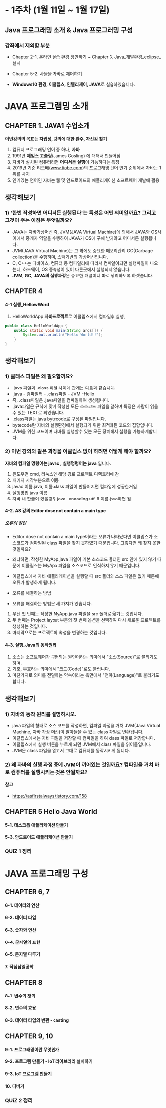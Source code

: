 
# - 1주차 (1월 11일 ~ 1월 17일)
## Java 프로그래밍 소개 & Java 프로그래밍 구성

### 강좌에서 제외할 부분
- Chapter 2-1. 온라인 실습 환경 장만하기 ~ Chapter 3. Java_개발환경_eclipse_설치
- Chapter 5-2. 사물을 자바로 제어하기

- **Windows10 환경, 이클립스, 인텔리제이, JAVA**로 실습하였습니다.

# JAVA 프로그램밍 소개

## CHAPTER 1. JAVA1 수업소개

**이번강의의 목표는 자립성, 강의에 대한 완주, 자신감 찾기**

1. 컴퓨터 프로그래밍 언어 중 하나, **자바**
2. 1991년 **제임스 고슬링**(James Gosling) 에 대해서 만들어짐
3. 자바가 설치된 컴퓨터라면 **어디서든 실행**이 가능하다는 특징
4. 2019년 기준 티오베(www.tiobe.com)의 프로그래밍 언어 인기 순위에서 자바는 1위를 차지
5. 인기있는 언어인 자바는 웹 및 안드로이드의 애플리케이션 소프트웨어 개발에 활용

## 생각해보기 
### 1) '한번 작성하면 어디서든 실행된다'는 특성은 어떤 의미일까요? 그리고 그것이 주는 이점은 무엇일까요?
- JAVA는 자바가상머신 즉, JVM(JAVA Virtual Machine)에 의해서 JAVA와 OS사이에서 중개자 역할을 수행하여 JAVA가 OS에 구해 받지않고 어디서든 실행됩니다.
- JVM(JAVA Virtual Machine)는 그 밖에도 중요한 메모리관리 GC(Garbage collection)을 수행하며, 스택기반의 가상머신입니다.
- C, C++는 디바이스, 컴퓨터 등 컴파일러에 따라서 컴파일이되면 실행파일이 나오는데, 하드웨어, OS 종속성이 있어 다른곳에서 실행되지 않습니다.
- **JVM, GC, JAVA의 실행과정**은 중요한 개념이니 따로 정리하도록 하겠습니다. 

## CHAPTER 4

#### 4-1 실행_HellowWord

1. HelloWorldApp **자바프로젝트**로 이클립스에서 컴파일후 실행, 

``` java
public class HelloWorldApp {
    public static void main(String args[]) {
        System.out.println("Hello World!!");
    }
}
```

## 생각해보기  
### 1) 클래스 파일은 왜 필요할까요?

- .java 파일과 .class 파일 사이에 관계는 다음과 같습니다.
- .java - 컴파일러 - .class파일 - JVM -Hello
- 즉, .class파일은 .java파일을 컴파일하여 생성됩니다.
- .java파일은 규칙에 맞게 작성한 모든 소스코드 파일을 말하며 특징은 사람이 읽을수 있는 TEXT로 되있습니다.
- .class파일는 java bytecode로 구성된 파일입니다.
- bytecode란 자바의 실행환경에서 실행되기 위한 최적화된 코드의 집합입니다.
- JVM을 위한 코드이며 자바를 실행할수 있는 모든 장치에서 실행을 가능하게합니다.


### 2) 이번 강의와 같은 과정을 이클립스 없이 하려면 어떻게 해야 할까요?

**자바의 컴파일 명령어는 javac , 실행명령어는 java** 입니다.
1. 윈도우면 cmd, 리눅스면 해당 경로 프로젝트 디렉토리에 감
2. 패키지 시작부분으로 이동
3. javac 이름.java, 이름.class 파일이 만들어지면 컴파일에 성공한거임 
4. 실행방법 java 이름
5. 자바 내 한글이 있을경우 java -encoding utf-8 이름.java하면 됨


#### 4-2. AS 강의 Editor dose not contain a main type

##### 오류의 원인
- Editor dose not contain a main type이라는 오류가 나타났다면 이클립스가 소스코드가 컴파일된 class 파일을 찾지 못하였기 때문입니다. 그렇다면 왜 찾지 못한 것일까요?
- 왜냐하면, 작성한 MyApp.java 파일이 기본 소스코드 폴더인 src 안에 있지 않기 때문에 이클립스는 MyApp 파일을 소스코드로 인식하지 않기 때문입니다.
- 이클립스에서 자바 애플리케이션을 실행할 때 src 폴더의 소스 파일은 없기 때문에 오류가 발생하게 됩니다.

- 오류를 해결하는 방법
- 오류를 해결하는 방법은 세 가지가 있습니다.
1.  우선 첫 번째는 작성한 MyApp.java 파일을 src 폴더로 옮기는 것입니다.
2. 두 번째는 Project layout 부분의 첫 번째 옵션을 선택하여 다시 새로운 프로젝트를 생성하는 것입니다.
3. 마지막으로는 프로젝트의 속성을 변경하는 것입니다.

 
#### 4-3. 실행_Java의 동작원리

1. 소스는 소프트웨어가 구현되는 원인이라는 의미에서 "소스(Source)"로 불리기도 하며,
2. 기호, 부호라는 의미에서 "코드(Code)"로도 불립니다.
3. 마찬가지로 의미를 전달하는 약속이라는 측면에서 "언어(Language)"로 불리기도 합니다.

## 생각해보기  
### 1) 자바의 동작 원리를 설명하시오.
- java 파일의 형태로 소스 코드를 작성하면, 컴파일 과정을 거쳐 JVM(Java Virtual Machine, 자바 가상 머신)이 알아들을 수 있는 class 파일로 변환됩니다.
- 이클립스에서는 자바 파일을 저장할 때 컴파일을 하여 class 파일로 저장합니다.
- 이클립스에서 실행 버튼을 누르게 되면 JVM에서 class 파일을 읽어들입니다.
- JVM은 class 파일을 읽고서 그대로 컴퓨터를 동작시키게 됩니다.
 
### 2) 왜 자바의 실행 과정 중에 JVM이 끼어있는 것일까요? 컴파일을 거쳐 바로 컴퓨터를 실행시키는 것은 안될까요?

#### 참고
- https://asfirstalways.tistory.com/158

## CHAPTER 5 Hello Java World

#### 5-1. 데스크톱 애플리케이션 만들기

#### 5-3. 안드로이드 애플리케이션 만들기


### QUiZ 1 정리


# JAVA 프로그래밍 구성

## CHAPTER 6, 7

#### 6-1. 데이터와 연산

#### 6-2. 데이터 타입

#### 6-3. 숫자와 연산

#### 6-4. 문자열의 표현

#### 6-5. 문자열 다루기

#### 7. 작심삼일공학


## CHAPTER 8

#### 8-1. 변수의 정의

#### 8-2. 변수의 효용

#### 8-3. 데이터 타입의 변환 - casting


## CHAPTER 9, 10

#### 9-1. 프로그래밍이란 무엇인가

#### 9-2. 프로그램 만들기 - IoT 라이브러리 설치하기

#### 9-3. IoT 프로그램 만들기

#### 10. 디버거

### QUiZ 2 정리
